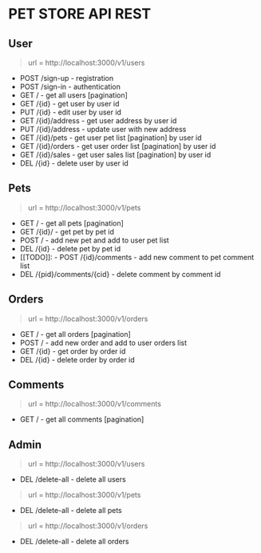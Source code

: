 # PET STORE API REST

## User

> url = http://localhost:3000/v1/users

- POST /sign-up - registration
- POST /sign-in - authentication
- GET / - get all users [pagination]
- GET /{id} - get user by user id
- PUT /{id} - edit user by user id
- GET /{id}/address - get user address by user id
- PUT /{id}/address - update user with new address
- GET /{id}/pets - get user pet list [pagination] by user id
- GET /{id}/orders - get user order list [pagination] by user id
- GET /{id}/sales - get user sales list [pagination] by user id
- DEL /{id} - delete user by user id

## Pets

> url = http://localhost:3000/v1/pets

- GET / - get all pets [pagination]
- GET /{id}/ - get pet by pet id
- POST / - add new pet and add to user pet list
- DEL /{id} - delete pet by pet id
- [[TODO]]: - POST /{id}/comments - add new comment to pet comment list
- DEL /{pid}/comments/{cid} - delete comment by comment id

## Orders

> url = http://localhost:3000/v1/orders

- GET / - get all orders [pagination]
- POST / - add new order and add to user orders list
- GET /{id} - get order by order id
- DEL /{id} - delete order by order id

## Comments

> url = http://localhost:3000/v1/comments

- GET / - get all comments [pagination]

## Admin

> url = http://localhost:3000/v1/users

- DEL /delete-all - delete all users

> url = http://localhost:3000/v1/pets

- DEL /delete-all - delete all pets

> url = http://localhost:3000/v1/orders

- DEL /delete-all - delete all orders
